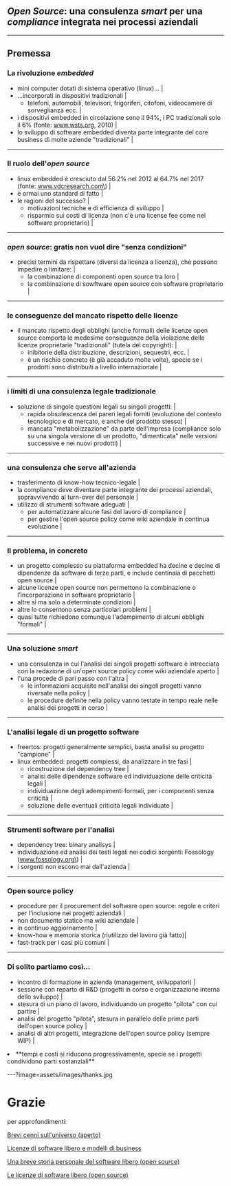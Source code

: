 
## *Open Source*: una consulenza *smart* per una *compliance* integrata nei processi aziendali

---

## Premessa
### La rivoluzione *embedded*

- mini computer dotati di sistema operativo \(linux\)... |
- ...incorporati in dispositivi tradizionali |
  - telefoni, automobili, televisori, frigoriferi, citofoni, videocamere di sorveglianza ecc. | 
- i dispositivi embedded in circolazione sono il 94%, i PC tradizionali solo il 6% \(fonte: www.wsts.org, 2010\) |
- lo sviluppo di software embedded diventa parte integrante del core business di molte aziende "tradizionali" |

---

### Il ruolo dell'*open source*

- linux embedded è cresciuto dal 56.2% nel 2012 al 64.7% nel 2017 \(fonte: www.vdcresearch.com\) |
- è ormai uno standard di fatto |
- le ragioni del successo? |
  - motivazioni tecniche e di efficienza di sviluppo |
  - risparmio sui costi di licenza (non c'è una license fee come nel software proprietario) |

---

###  *open source*: gratis non vuol dire "senza condizioni"

- precisi termini da rispettare \(diversi da licenza a licenza\), che possono impedire o limitare: |
  - la combinazione di componenti open source tra loro |
  - la combinazione di sowftware open source con software proprietario |
  
---

### le conseguenze del mancato rispetto delle licenze

- il mancato rispetto degli obblighi \(anche formali\) delle licenze open source comporta le medesime conseguenze della violazione delle licenze proprietarie "tradizionali" \(tutela del copyright\): |
  - inibitorie della distribuzione, descrizioni, sequestri, ecc. |
  - è un rischio concreto (è già accaduto molte volte), specie se i prodotti sono distribuiti a livello internazionale |

---

### i limiti di una consulenza legale tradizionale

- soluzione di singole questioni legali su singoli progetti: |
  - rapida obsolescenza dei pareri legali forniti \(evoluzione del contesto tecnologico e di mercato, e anche del prodotto stesso\) |
  - mancata "metabolizzazione" da parte dell'impresa \(compliance solo su una singola versione di un prodotto, "dimenticata" nelle versioni successive e nei nuovi prodotti\) |
  
---
  
### una consulenza che serve all'azienda

- trasferimento di know-how tecnico-legale |
- la compliance deve diventare parte integrante dei processi aziendali, sopravvivendo al turn-over del personale |
- utilizzo di strumenti software adeguati |
  - per automatizzare alcune fasi del lavoro di compliance |
  - per gestire l'open source policy come wiki aziendale in continua evoluzione |
  
---

### Il problema, in concreto

- un progetto complesso su piattaforma embedded ha decine e decine di dipendenze da software di terze parti, e include centinaia di pacchetti open source |
- alcune licenze open source non permettono la combinazione o l’incorporazione in software proprietario |
- altre sì ma solo a determinate condizioni |
- altre lo consentono senza particolari problemi |
- quasi tutte richiedono comunque l'adempimento di alcuni obblighi "formali" |

--- 

### Una soluzione *smart*

- una consulenza in cui l'analisi dei singoli progetti software è intrecciata con la redazione di un'open source policy come wiki aziendale aperto |
- l'una procede di pari passo con l'altra |
  - le informazioni acquisite nell'analisi dei singoli progetti vanno riversate nella policy |
  - le procedure definite nella policy vanno testate in tempo reale nelle analisi dei progetti in corso |

---

### L'analisi legale di un progetto software

- freertos: progetti generalmente semplici, basta analisi su progetto "campione" |
- linux embedded: progetti complessi, da analizzare in tre fasi |
  - ricostruzione del dependency tree |
  - analisi delle dipendenze software ed individuazione delle criticità legali |
  - individuazione degli adempimenti formali, per i componenti senza criticità |
  - soluzione delle eventuali criticità legali individuate |
  
---

### Strumenti software per l'analisi

- dependency tree: binary analisys |
- individuazione ed analisi dei testi legali nei codici sorgenti: Fossology \(www.fossology.org\) |
- i sorgenti non escono mai dall'azienda |

---

### Open source policy

- procedure per il procurement del software open source: regole e criteri per l'inclusione nei progetti aziendali |
- non documento statico ma wiki aziendale |
- in continuo aggiornamento |
- know-how e memoria storica \(riutilizzo del lavoro già fatto\)|
- fast-track per i casi più comuni |

---

### Di solito partiamo così...

- incontro di formazione in azienda \(management, sviluppatori\) |
- sessione con reparto di R&D \(progetti in corso e organizzazione interna dello sviluppo\) |
- stesura di un piano di lavoro, individuando un progetto "pilota" con cui partire |
- analisi del progetto "pilota", stesura in parallelo delle prime parti dell'open source policy |
- analisi di altri progetti, integrazione dell'open source policy \(sempre WIP\) |

<li class="fragment">**tempi e costi si riducono progressivamente, specie se i progetti condividono parti sostanziali**</li>

---?image=assets/images/thanks.jpg

# Grazie
<div class="bottom">
per approfondimenti:  

[Brevi cenni sull'universo (aperto)](http://www.techeconomy.it/2015/09/11/brevi-cenni-sulluniverso-aperto/)  

[Licenze di software libero e modelli di business](http://www.techeconomy.it/2015/12/04/licenze-software-libero-modelli-business/)  

[Una breve storia personale del software libero (open source)](http://www.techeconomy.it/2015/10/14/breve-storia-personale-software-libero-open-source/)  

[Le licenze di software libero (open source)](http://www.techeconomy.it/2015/11/13/licenze-software-libero-open-source/)  

</div>


